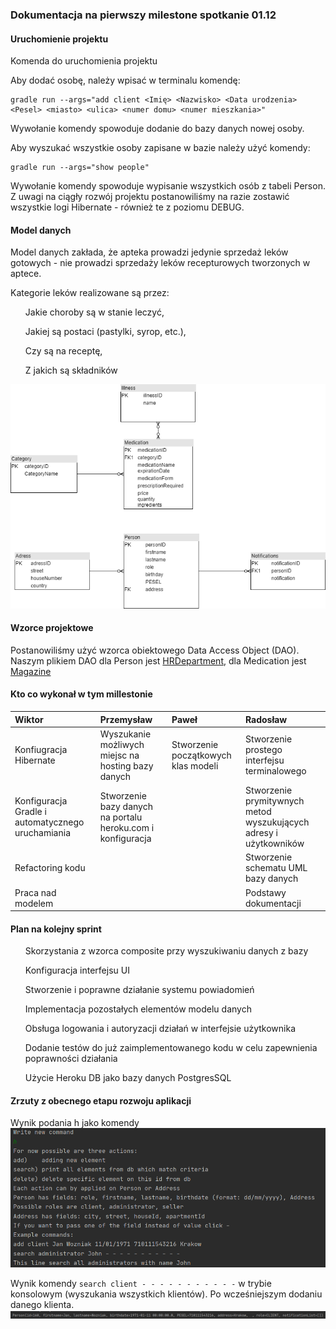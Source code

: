 ### Dokumentacja na pierwszy milestone spotkanie 01.12

#### Uruchomienie projektu

Komenda do uruchomienia projektu

Aby dodać osobę, należy wpisać w terminalu komendę:

```
gradle run --args="add client <Imię> <Nazwisko> <Data urodzenia> <Pesel> <miasto> <ulica> <numer domu> <numer mieszkania>"
```

Wywołanie komendy spowoduje dodanie do bazy danych nowej osoby.

Aby wyszukać wszystkie osoby zapisane w bazie należy użyć komendy: 
```
gradle run --args="show people"
```
Wywołanie komendy spowoduje wypisanie wszystkich osób z tabeli Person. Z uwagi na ciągły rozwój projektu postanowiliśmy na razie zostawić wszystkie logi Hibernate - również te z poziomu DEBUG. 

#### Model danych

Model danych zakłada, że apteka prowadzi jedynie sprzedaż leków gotowych - nie prowadzi sprzedaży leków recepturowych tworzonych w aptece.

Kategorie leków realizowane są przez:

<ul>
    Jakie choroby są w stanie leczyć,
</ul>
<ul>
    Jakiej są postaci (pastylki, syrop, etc.),
</ul>
<ul>
    Czy są na receptę,
</ul>
<ul>
    Z jakich są składników
</ul>

![Data Model](Drugshop.png)

#### Wzorce projektowe

Postanowiliśmy użyć wzorca obiektowego Data Access Object (DAO).
Naszym plikiem DAO dla Person jest [HRDepartment](src/main/java/pl.edu.agh.to.drugstore/model/business/HRDepartment),
dla Medication jest [Magazine](src/main/java/pl.edu.agh.to.drugstore/model/business/Magazine)

#### Kto co wykonał w tym millestonie

| Wiktor                                             | Przemysław                                                  | Paweł                               | Radosław                                                          |
| :------------------------------------------------- | :---------------------------------------------------------- | :---------------------------------- | :---------------------------------------------------------------- |
| Konfiugracja Hibernate                             | Wyszukanie możliwych miejsc na hosting bazy danych          | Stworzenie początkowych klas modeli | Stworzenie prostego interfejsu terminalowego                      |
| Konfiguracja Gradle i automatycznego uruchamiania  | Stworzenie bazy danych na portalu heroku.com i konfiguracja |                                     | Stworzenie prymitywnych metod wyszukujących adresy i użytkowników |
| Refactoring kodu                                   |                                                             |                                     | Stworzenie schematu UML bazy danych                               |
| Praca nad modelem                                  |                                                             |                                     | Podstawy dokumentacji                                             |

#### Plan na kolejny sprint

<ul>
    Skorzystania z wzorca composite przy wyszukiwaniu danych z bazy
</ul>
<ul>
    Konfiguracja interfejsu UI
</ul>
<ul>
    Stworzenie i poprawne działanie systemu powiadomień
</ul>
<ul>
    Implementacja pozostałych elementów modelu danych
</ul>
<ul>
    Obsługa logowania i autoryzacji działań w interfejsie użytkownika
</ul>
<ul>
    Dodanie testów do już zaimplementowanego kodu w celu zapewnienia poprawności działania
</ul>
<ul>
    Użycie Heroku DB jako bazy danych PostgresSQL
</ul>

#### Zrzuty z obecnego etapu rozwoju aplikacji

Wynik podania h jako komendy
![Wynik podania h jako komendy](help.PNG)

Wynik komendy `search client - - - - - - - - - - -` w trybie konsolowym (wyszukania wszystkich klientów).
Po wcześniejszym dodaniu danego klienta.
![Search_Result](result_1.PNG)
